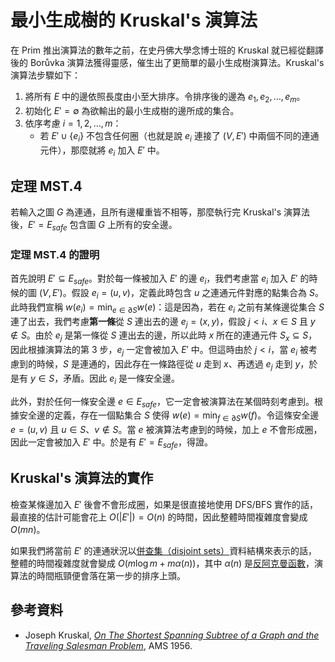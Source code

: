 # 最小生成樹的 Kruskal's 演算法

在 Prim 推出演算法的數年之前，在史丹佛大學念博士班的 Kruskal 就已經從翻譯後的 Borůvka 演算法獲得靈感，催生出了更簡單的最小生成樹演算法。Kruskal's 演算法步驟如下：

1. 將所有 $E$ 中的邊依照長度由小至大排序。令排序後的邊為 $e_1, e_2, \ldots, e_m$。
2. 初始化 $E'=\emptyset$ 為欲輸出的最小生成樹的邊所成的集合。
3. 依序考慮 $i=1, 2, \ldots, m$：
    * 若 $E'\cup \{e_i\}$ 不包含任何圈（也就是說 $e_i$ 連接了 $(V, E')$ 中兩個不同的連通元件），那麼就將 $e_i$ 加入 $E'$ 中。


## 定理 MST.4

若輸入之圖 $G$ 為連通，且所有邊權重皆不相等，那麼執行完 Kruskal's 演算法後，$E'=E_{\textit{safe}}$ 包含圖 $G$ 上所有的安全邊。

### 定理 MST.4 的證明

首先說明 $E'\subseteq E_{\textit{safe}}$。對於每一條被加入 $E'$ 的邊 $e_i$，我們考慮當 $e_i$ 加入 $E'$ 的時候的圖 $(V, E')$。假設 $e_i=(u, v)$，定義此時包含 $u$ 之連通元件對應的點集合為 $S$。此時我們宣稱 $w(e_i) = \min_{e\in \partial S} w(e)$：這是因為，若在 $e_i$ 之前有某條邊從集合 $S$ 連了出去，我們考慮**第一條**從 $S$ 連出去的邊 $e_j=(x, y)$，假設 $j < i$、$x\in S$ 且 $y\notin S$。由於 $e_j$ 是第一條從 $S$ 連出去的邊，所以此時 $x$ 所在的連通元件 $S_x\subseteq S$，因此根據演算法的第 3 步，$e_j$ 一定會被加入 $E'$ 中。但這時由於 $j < i$，當 $e_i$ 被考慮到的時候，$S$ 是連通的，因此存在一條路徑從 $u$ 走到 $x$、再透過 $e_j$ 走到 $y$，於是有 $y\in S$，矛盾。因此 $e_i$ 是一條安全邊。

此外，對於任何一條安全邊 $e\in E_{\textit{safe}}$，它一定會被演算法在某個時刻考慮到。根據安全邊的定義，存在一個點集合 $S$ 使得 $w(e)=\min_{f\in \partial S} w(f)$。令這條安全邊 $e=(u, v)$ 且 $u\in S$、$v\notin S$。當 $e$ 被演算法考慮到的時候，加上 $e$ 不會形成圈，因此一定會被加入 $E'$ 中。於是有 $E'=E_{\textit{safe}}$，得證。

## Kruskal's 演算法的實作

檢查某條邊加入 $E'$ 後會不會形成圈，如果是很直接地使用 DFS/BFS 實作的話，最直接的估計可能會花上 $O(|E'|) = O(n)$ 的時間，因此整體時間複雜度會變成 $O(mn)$。

如果我們將當前 $E'$ 的連通狀況以[併查集（disjoint sets）](https://en.wikipedia.org/wiki/Disjoint-set_data_structure)資料結構來表示的話，整體的時間複雜度就會變成 $O(m\log m + m\alpha(n))$，其中 $\alpha(n)$ 是[反阿克曼函數](https://en.wikipedia.org/wiki/Ackermann_function#Inverse)，演算法的時間瓶頸便會落在第一步的排序上頭。

## 參考資料

* Joseph Kruskal, [_On The Shortest Spanning Subtree of a Graph and the Traveling Salesman Problem_](https://www.ams.org/journals/proc/1956-007-01/S0002-9939-1956-0078686-7/S0002-9939-1956-0078686-7.pdf), AMS 1956.